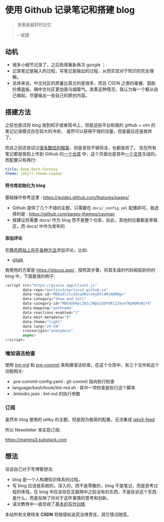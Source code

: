 # 使用 Github 记录笔记和搭建 blog

> 发表是最好的记忆
>
>   – 侯捷


## 动机
- 很多小细节记录了，之后免得重新再次 google ；
- 记录笔记是输入的过程，写笔记是输出的过程，从而实现对于知识的完全理解。
- 总体来说，中文社区的质量比英文的差很多，而且 CSDN 之类的毒瘤，鼓励抄袭盗版，搞中文社区更加是乌烟瘴气。改善这种情况，我认为每一个都从自己做起，尽量输出一些自己的原创内容。

## 搭建方法
之前也尝试将 blog 放到知乎或者简书上，但是这些平台和我的 github + vim 的笔记记录模式存在较大的冲突，
虽然可以获得不错的流量，但是最后还是放弃了。

而且之前还尝试过[很多酷炫的框架](https://github.com/myles/awesome-static-generators)，但是发现不够简洁，也都放弃了。
现在所有笔记都是放到上传到 Github 的[一个仓库](https://github.com/Martins3/Martins3.github.io) 中，这个页面也是其中[一个文件](https://github.com/Martins3/Martins3.github.io/blob/master/docs/setup-github-pages.md)生成的。
而配置只有两行:
```yml
title: Deep Dark Fantasy
theme: jekyll-theme-cayman
```

#### 将仓库初始化为 blog
基础操作参考这里 : https://guides.github.com/features/pages/

- Github 提供了几个不错的主题，只需要在 `docs/_config.yml` 配置即可，我选择的是 : https://github.com/pages-themes/cayman
- 我建议将需要 docs/ 作为 blog 而不是整个仓库，如此，其他的位置都是草稿区，而 docs/ 中作为发布的

#### 添加评论
在[静态网站上存在各种方法](https://darekkay.com/blog/static-site-comments/)添加评论，比如:
- [gitalk](https://github.com/gitalk/gitalk)

我使用的方案是 https://giscus.app/ , 按照其步骤，将其生成的代码粘贴到你的 blog 中，下面是我的例子:
```js
<script src="https://giscus.app/client.js"
        data-repo="martins3/martins3.github.io"
        data-repo-id="MDEwOlJlcG9zaXRvcnkyOTc4MjA0MDg="
        data-category="Show and tell"
        data-category-id="MDE4OkRpc2N1c3Npb25DYXRlZ29yeTMyMDMzNjY4"
        data-mapping="pathname"
        data-reactions-enabled="1"
        data-emit-metadata="0"
        data-theme="light"
        data-lang="zh-CN"
        crossorigin="anonymous"
        async>
</script>
```

### 增加语法检查
使用 [lint-md](https://github.com/lint-md/lint-md) 和 [pre-commit](https://pre-commit.com/) 来构建语法检查，在这个仓库中，有三个文件和这个功能相关:
- .pre-commit-config.yaml : git commit 指向执行检查
- language/bash/hook/lint-md.sh : 其中一项检查是执行这个脚本
- .lintmdrc.json : lint-md 的执行参数

### 订阅

虽然本 blog 使用的 jellky 的主题，但是因为极简的配置，无法集成 [jekyll-feed](https://github.com/jekyll/jekyll-feed)

所以 Newsletter 来实现订阅:

https://martins3.substack.com

## 想法
谈谈自己对于写博客想法:
- blog 是一个人构建知识体系的过程。
- 写 blog 应该是系统的，深入的，而不是零散的，blog 不是笔记，而是思考过程的体现。在 blog 中应该存在互联网中之前没有的东西，不是告诉这个东西是什么，而是反映了你对于这件事情的思考和创新。
- 语文教育中一直忽视了[基本的写作训练](https://threadreaderapp.com/thread/1554667451203276801.html)

<script src="https://giscus.app/client.js"
        data-repo="martins3/martins3.github.io"
        data-repo-id="MDEwOlJlcG9zaXRvcnkyOTc4MjA0MDg="
        data-category="Show and tell"
        data-category-id="MDE4OkRpc2N1c3Npb25DYXRlZ29yeTMyMDMzNjY4"
        data-mapping="pathname"
        data-reactions-enabled="1"
        data-emit-metadata="0"
        data-theme="light"
        data-lang="zh-CN"
        crossorigin="anonymous"
        async>
</script>

本站所有文章转发 **CSDN** 将按侵权追究法律责任，其它情况随意。
